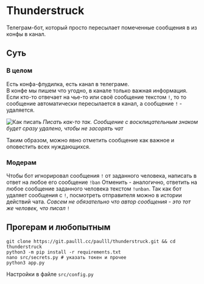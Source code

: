 # Thunderstruck

Телеграм-бот, который просто пересылает помеченные сообщения в из конфы в канал. 

## Суть


### В целом

Есть конфа-флудилка, есть канал в телеграме.      
В конфе мы пишем что угодно, в канале только важная информация.      
Если кто-то отвечает на чье-то или своё сообщение текстом `!`, то то сообщение автоматически пересылается в канал, а сообщение `!` - удаляется.

![Как писать](https://habrastorage.org/webt/w0/cz/tc/w0cztcmu7hfgsqhvlclb46ppogg.png)
_Писать как-то так. Сообщение с восклицательным знаком будет сразу удалено, чтобы не засорять чат_

Таким образом, можно явно отметить сообщение как важное и оповестить всех нуждающихся.    

### Модерам

Чтобы бот игнорировал сообщения `!` от заданного человека, написать в ответ на любое его сообщение `!ban`
Отменить - аналогично, ответить на любое сообщение заданного человека текстом `!unban`.
Так как бот удаляет сообщения с `!`, посмотреть отправителя можно в истории действий чата. 
_Совсем не обязательно что автор сообщения - это тот же человек, что писал_ `!`


## Прогерам и любопытным

```
git clone https://git.paulll.cc/paulll/thunderstruck.git && cd thunderstruck 
python3 -m pip install -r requirements.txt
nano src/secrets.py # указать токен и прочее
python3 app.py
```

Настройки в файле `src/config.py`